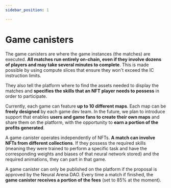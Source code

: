 ```yaml
---
sidebar_position: 1

---
```


# Game canisters

The game canisters are where the game instances (the matches) are executed. **All matches run entirely on-chain, even if they involve dozens of players and may take several minutes to complete**. This is made possible by using compute slices that ensure they won't exceed the IC instruction limits.

They also tell the platform where to find the assets needed to display the matches and **specifies the skills that an NFT player needs to possess** in order to participate.

Currently, each game can feature **up to 10 different maps**. Each map can be **freely designed** by each game dev team. In the future, we plan to introduce support that enables **users and game fans to create their own maps** and share them on the platform, with the opportunity to **earn a portion of the profits generated**.

A game canister operates independently of NFTs. **A match can involve NFTs from different collections**. If they possess the required skills (meaning they were trained to perform a specific task and have the corresponding weights and biases of that neural network stored) and the required animations, they can part in that game.

A game canister can only be published on the platform if the proposal is approved by the Neural Arena DAO. Every time a match if finished, the **game canister receives a portion of the fees** (set to 85% at the moment).